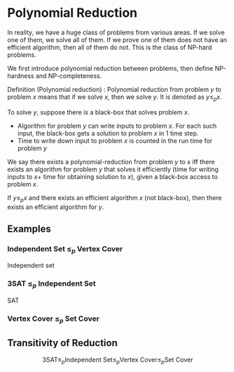 # Polynomial Reduction

In reality, we have a huge class of problems from various areas. If we solve one of them, we solve all of them. If we prove one of them does not have an efficient algorithm, then all of them do not. This is the class of NP-hard problems.

We first introduce polynomial reduction between problems, then define NP-hardness and NP-completeness.


Definition (Polynomial reduction)
: Polynomial reduction from problem $y$ to problem $x$ means that if we solve $x$, then we solve $y$. It is denoted as $y \le _p x$.

To solve $y$, suppose there is a black-box that solves problem $x$.

- Algorithm for problem $y$ can write inputs to problem $x$. For each such input, the black-box gets a solution to problem $x$ in 1 time step.
- Time to write down input to problem $x$ is counted in the run time for problem $y$

We say there exists a polynomial-reduction from problem $y$ to $x$ iff there exists an algorithm for problem $y$ that solves it efficiently (time for writing inputs to $x$+ time for obtaining solution to $x$), given a black-box access to problem $x$.

If $y \le _p x$ and there exists an efficient algorithm $x$ (not black-box), then there exists an efficient algorithm for $y$.



## Examples

### Independent Set $\le_p$ Vertex Cover

Independent set

### 3SAT $\le_p$ Independent Set

SAT


###  Vertex Cover $\le_p$ Set Cover

## Transitivity of Reduction


$$
\text{3SAT}  \le_p \text{Independent Set}  \le_p \text{Vertex Cover}  \le_p \text{Set Cover}  
$$
